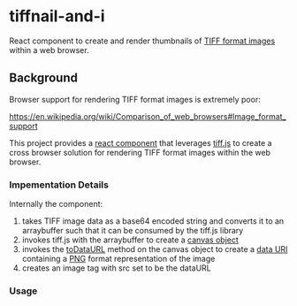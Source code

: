 # tiffnail-and-i
React component to create and render thumbnails of [TIFF format images](https://en.wikipedia.org/wiki/TIFF) within a web browser.

## Background
Browser support for rendering TIFF format images is extremely poor:

https://en.wikipedia.org/wiki/Comparison_of_web_browsers#Image_format_support

This project provides a [react component](https://reactjs.org/docs/react-component.html) that leverages [tiff.js](https://github.com/seikichi/tiff.js) to create a cross browser solution for rendering TIFF format images within the web browser.

### Impementation Details

Internally the component:

1) takes TIFF image data as a base64 encoded string and converts it to an arraybuffer such that it can be consumed by the tiff.js library
2) invokes tiff.js with the arraybuffer to create a [canvas object](https://developer.mozilla.org/en-US/docs/Web/API/HTMLCanvasElement)
3) invokes the [toDataURL](https://developer.mozilla.org/en-US/docs/Web/API/HTMLCanvasElement/toDataURL) method on the canvas object to create a [data URI](https://developer.mozilla.org/en-US/docs/Web/HTTP/Basics_of_HTTP/Data_URIs) containing a [PNG](https://en.wikipedia.org/wiki/Portable_Network_Graphics) format representation of the image
4) creates an image tag with src set to be the dataURL

### Usage
